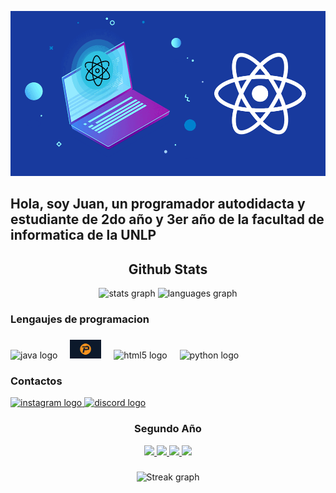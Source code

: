 ![161180280-deefbec6-6bf9-4845-b365-856820980a43](https://github.com/soyrockionic/soyrockionic/blob/master/portada.gif)
<h2 align="left">Hola, soy Juan, un programador autodidacta y estudiante de 2do año y 3er año de la facultad de informatica de la UNLP</h2>

###

<div align="center">
  <h2>Github Stats</h2>
  <img src="https://github-readme-stats.vercel.app/api?username=soyrockionic&hide_title=false&hide_rank=false&show_icons=true&include_all_commits=true&count_private=true&disable_animations=false&theme=dracula&locale=en&hide_border=false" height="150" alt="stats graph"  />
  <img src="https://github-readme-stats.vercel.app/api/top-langs?username=soyrockionic&locale=en&hide_title=false&layout=compact&card_width=320&langs_count=5&theme=dracula&hide_border=false" height="150" alt="languages graph"  />
</div>

###

<h3 align="left">Lengaujes de programacion</h3>

###

<div align="left">
  <img src="https://cdn.jsdelivr.net/gh/devicons/devicon/icons/java/java-original.svg" height="30" alt="java logo"  />
  <img width="12" />
  <img src="https://github.com/soyrockionic/soyrockionic/blob/master/pascal.png" height="30" alt="pascal logo"  />
  <img width="12" />
  <img src="https://cdn.jsdelivr.net/gh/devicons/devicon/icons/html5/html5-original.svg" height="30" alt="html5 logo"  />
  <img width="12" />
  <img src="https://cdn.jsdelivr.net/gh/devicons/devicon/icons/python/python-original.svg" height="30" alt="python logo"  />
  <img width="12" />
</div>

###

<h3 align="left">Contactos</h3>

<div align="left">
  <a href="https://www.instagram.com/juan.orue.95/">
    <img src="https://img.shields.io/static/v1?message=Instagram&logo=instagram&label=&color=E4405F&logoColor=white&labelColor=&style=for-the-badge" height="35"  width="130" alt="instagram logo" />
  </a>
 <a href="https://discord.com/users/juanorue">
    <img src="https://img.shields.io/static/v1?message=Discord&logo=discord&label=&color=7289DA&logoColor=white&labelColor=&style=for-the-badge" height="35" width="120" alt="discord logo"  />
  </a>
</div>

###

<div align="center">
   <h3>Segundo Año</h3>
  <a href="https://github.com/soyrockionic/fod">
    <img height="100px" src="https://github-readme-stats.vercel.app/api/pin/?username=soyrockionic&repo=fod&theme=dark" />
  </a> 
  <a href="https://github.com/soyrockionic/oo1-2022">
    <img height="100px" src="https://github-readme-stats.vercel.app/api/pin/?username=soyrockionic&repo=oo1-2022&theme=dark" />
  </a>
  <a href="https://github.com/soyrockionic/Python">
    <img height="100px" src="https://github-readme-stats.vercel.app/api/pin/?username=soyrockionic&repo=Python&theme=dark" />
  </a> 
  <a href="https://github.com/soyrockionic/Design-Y-Verificacion-de-Programas-Concurrentes">
    <img height="100px" src="https://github-readme-stats.vercel.app/api/pin/?username=soyrockionic&repo=Design-Y-Verificacion-de-Programas-Concurrentes&theme=dark" />
  </a> 
</div>
  
###

<div align="center">
  <img src="https://github-readme-streak-stats.herokuapp.com/?user=soyrockionic&theme=dracula&hide_border=false" height="150" alt="Streak graph">
</div>
  
###

